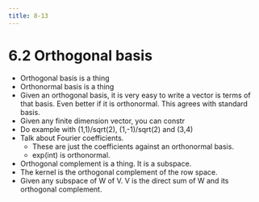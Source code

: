 ```yaml
---
title: 8-13
---
```


# 6.2 Orthogonal basis

* Orthogonal basis is a thing
* Orthonormal basis is a thing
* Given an orthogonal basis, it is very easy to write a vector is terms of that
  basis. Even better if it is orthonormal. This agrees with standard basis.
* Given any finite dimension vector, you can constr
* Do example with (1,1)/sqrt(2), (1,-1)/sqrt(2) and (3,4)
* Talk about Fourier coefficients.
    * These are just the coefficients against an orthonormal basis.
    * exp(int) is orthonormal.
* Orthogonal complement is a thing. It is a subspace.
* The kernel is the orthogonal complement of the row space.
* Given any subspace of W of V. V is the direct sum of W and its orthogonal
  complement.

